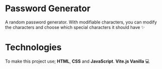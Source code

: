 # Password Generator
A random password generator. With modifiable characters, you can modify the characters and choose which special characters it should have ✨
# Technologies
To make this project use; **HTML**, **CSS** and **JavaScript**. **Vite.js Vanilla** 💻